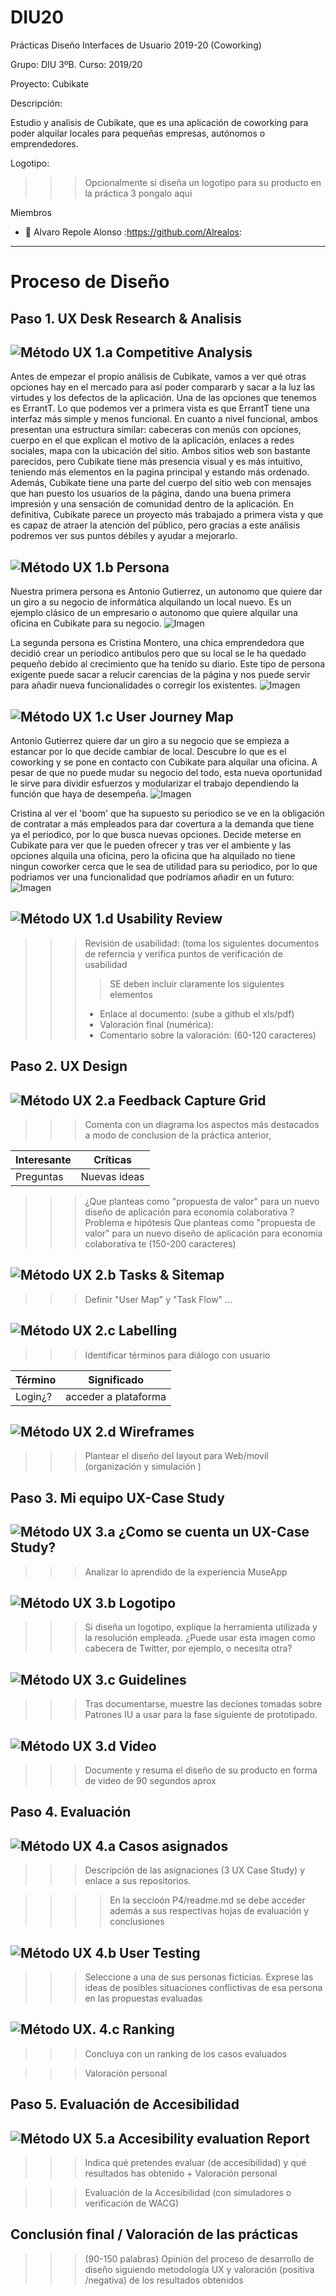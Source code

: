 # DIU20
Prácticas Diseño Interfaces de Usuario 2019-20 (Coworking) 

Grupo: DIU 3ºB.  Curso: 2019/20 

Proyecto: 
Cubikate

Descripción: 

Estudio y analisis de Cubikate, que es una aplicación de coworking para poder alquilar locales para pequeñas empresas, autónomos o emprendedores. 

Logotipo: 
>>> Opcionalmente si diseña un logotipo para su producto en la práctica 3 pongalo aqui

Miembros
 * :bust_in_silhouette:   Alvaro Repole Alonso     :https://github.com/Alrealos:     


----- 

# Proceso de Diseño 

## Paso 1. UX Desk Research & Analisis 

![Método UX](img/Competitive.png) 1.a Competitive Analysis
-----

Antes de empezar el propio análisis de Cubikate, vamos a ver qué otras opciones hay en el mercado para así poder compararb y sacar a la luz las virtudes y los defectos de la aplicación. Una de las opciones que tenemos es ErrantT. Lo que podemos ver a primera vista es que ErrantT tiene una interfaz más simple y menos funcional. En cuanto a nivel funcional, ambos presentan una estructura similar: cabeceras con menús con opciones, cuerpo en el que explican el motivo de la aplicación, enlaces a redes sociales, mapa con la ubicación del sitio. 
Ambos sitios web son bastante parecidos, pero Cubikate tiene más presencia visual y es más intuitivo, teniendo más elementos en la pagina principal y estando más ordenado. Además, Cubikate tiene una parte del cuerpo del sitio web con mensajes que han puesto los usuarios de la página, dando una buena primera impresión y una sensación de comunidad dentro de la aplicación.
En definitiva, Cubikate parece un proyecto más trabajado a primera vista y que es capaz de atraer la atención del público, pero gracias a este análisis podremos ver sus puntos débiles y ayudar a mejorarlo.


![Método UX](img/Persona.png) 1.b Persona
-----
Nuestra primera persona es Antonio Gutierrez, un autonomo que quiere dar un giro a su negocio de informática alquilando un local nuevo. Es un ejemplo clásico de un empresario o autonomo que quiere alquilar una oficina en Cubikate para su negocio.
![Imagen](P1/persona1.png) 

La segunda persona es Cristina Montero, una chica emprendedora que decidió crear un periodico antibulos pero que su local se le ha quedado pequeño debido al crecimiento que ha tenido su diario. Este tipo de persona exigente puede sacar a relucir carencias de la página y nos puede servir para añadir nueva funcionalidades o corregir los existentes.
![Imagen](P1/persona2.png) 


![Método UX](img/JourneyMap.png) 1.c User Journey Map
----
Antonio Gutierrez quiere dar un giro a su negocio que se empieza a estancar por lo que decide cambiar de local. Descubre lo que es el coworking y se pone en contacto con Cubikate para alquilar una oficina. A pesar de que no puede mudar su negocio del todo, esta nueva oportunidad le sirve para dividir esfuerzos y modularizar el trabajo dependiendo la función que haya de desempeña. 
![Imagen](P1/journey1.png) 

Cristina al ver el 'boom' que ha supuesto su periodico se ve en la obligación de contratar a más empleados para dar covertura a la demanda que tiene ya el periodico, por lo que busca nuevas opciones. Decide meterse en Cubikate para ver que le pueden ofrecer y tras ver el ambiente y las opciones alquila una oficina, pero la oficina que ha alquilado no tiene ningun coworker cerca que le sea de utilidad para su periodico, por lo que podriamos ver una funcionalidad que podríamos añadir en un futuro:
![Imagen](P1/journey2.png) 


![Método UX](img/usabilityReview.png) 1.d Usability Review
----
>>>  Revisión de usabilidad: (toma los siguientes documentos de referncia y verifica puntos de verificación de  usabilidad
>>>> SE deben incluir claramente los siguientes elementos
>>> - Enlace al documento:  (sube a github el xls/pdf) 
>>> - Valoración final (numérica): 
>>> - Comentario sobre la valoración:  (60-120 caracteres)


## Paso 2. UX Design  


![Método UX](img/feedback-capture-grid.png) 2.a Feedback Capture Grid
----


>>> Comenta con un diagrama los aspectos más destacados a modo de conclusion de la práctica anterior,


 Interesante | Críticas     
| ------------- | -------
  Preguntas | Nuevas ideas
  
  
  
>>> ¿Que planteas como "propuesta de valor" para un nuevo diseño de aplicación para economia colaborativa ?
>>> Problema e hipótesis
>>>  Que planteas como "propuesta de valor" para un nuevo diseño de aplicación para economia colaborativa te
>>> (150-200 caracteres)

![Método UX](img/Sitemap.png) 2.b Tasks & Sitemap 
-----

>>> Definir "User Map" y "Task Flow" ... 


![Método UX](img/labelling.png) 2.c Labelling 
----


>>> Identificar términos para diálogo con usuario  

Término | Significado     
| ------------- | -------
  Login¿?  | acceder a plataforma


![Método UX](img/Wireframes.png) 2.d Wireframes
-----

>>> Plantear el  diseño del layout para Web/movil (organización y simulación ) 


## Paso 3. Mi equipo UX-Case Study 


![Método UX](img/moodboard.png) 3.a ¿Como se cuenta un UX-Case Study?
-----


>>> Analizar lo aprendido de la experiencia MuseApp 

![Método UX](img/landing-page.png)  3.b Logotipo
----


>>> Si diseña un logotipo, explique la herramienta utilizada y la resolución empleada. ¿Puede usar esta imagen como cabecera de Twitter, por ejemplo, o necesita otra?

![Método UX](img/guidelines.png) 3.c Guidelines
----

>>> Tras documentarse, muestre las deciones tomadas sobre Patrones IU a usar para la fase siguiente de prototipado. 

![Método UX](img/mockup.png)  3.d Video
----

>>> Documente y resuma el diseño de su producto en forma de video de 90 segundos aprox


## Paso 4. Evaluación 


![Método UX](img/ABtesting.png) 4.a Casos asignados
----


>>> Descripción de las asignaciones (3 UX Case Study) y enlace a  sus repositorios.

>>>> En la seccioón P4/readme.md se debe acceder además a sus respectivas hojas de evaluación y conclusiones 


![Método UX](img/usability-testing.png) 4.b User Testing
----

>>> Seleccione a una de sus personas ficticias. Exprese las ideas de posibles situaciones conflictivas de esa persona en las propuestas evaluadas


![Método UX](img/Survey.png). 4.c Ranking 
----

>>> Concluya con un ranking de los casos evaluados 

>>> Valoración personal 


## Paso 5. Evaluación de Accesibilidad  


![Método UX](img/Accesibility.png)  5.a Accesibility evaluation Report
----

>>> Indica qué pretendes evaluar (de accesibilidad) y qué resultados has obtenido + Valoración personal

>>> Evaluación de la Accesibilidad (con simuladores o verificación de WACG) 



## Conclusión final / Valoración de las prácticas


>>> (90-150 palabras) Opinión del proceso de desarrollo de diseño siguiendo metodología UX y valoración (positiva /negativa) de los resultados obtenidos  













